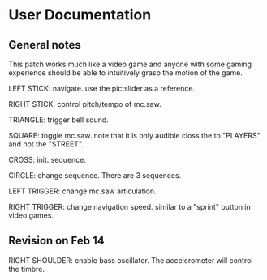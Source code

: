 # User Documentation

## General notes
This patch works much like a video game and anyone with some gaming experience should be able to intuitively grasp the motion of the game.



LEFT STICK: navigate. use the pictslider as a reference.

RIGHT STICK: control pitch/tempo of mc.saw. 



TRIANGLE: trigger bell sound.

SQUARE: toggle mc.saw. note that it is only audible closs the to "PLAYERS" and not the "STREET".

CROSS: init. sequence.

CIRCLE: change sequence. There are 3 sequences.


LEFT TRIGGER: change mc.saw articulation.

RIGHT TRIGGER: change navigation speed. similar to a "sprint" button in video games.

## Revision on Feb 14
RIGHT SHOULDER: enable bass oscillator. The accelerometer will control the timbre.